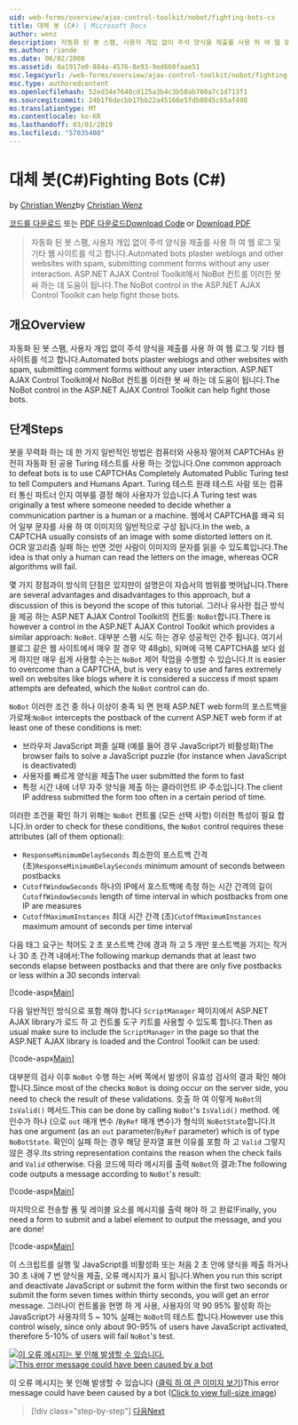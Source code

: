 ```yaml
---
uid: web-forms/overview/ajax-control-toolkit/nobot/fighting-bots-cs
title: 대체 봇 (C#) | Microsoft Docs
author: wenz
description: 자동화 된 봇 스팸, 사용자 개입 없이 주석 양식을 제출를 사용 하 여 웹 로그 및 기타 웹 사이트를 석고 합니다. ASP.NET AJAX Con NoBot 컨트롤 하는 중...
ms.author: riande
ms.date: 06/02/2008
ms.assetid: 0a1917e0-884a-4576-8e93-9ed660faae51
msc.legacyurl: /web-forms/overview/ajax-control-toolkit/nobot/fighting-bots-cs
msc.type: authoredcontent
ms.openlocfilehash: 52ed34e7640cd125a3b4c3b50ab760a7c1d713f1
ms.sourcegitcommit: 24b1f6decbb17bb22a45166e5fdb0845c65af498
ms.translationtype: MT
ms.contentlocale: ko-KR
ms.lasthandoff: 03/01/2019
ms.locfileid: "57035400"
---
```

<a name="fighting-bots-c"></a><span data-ttu-id="8033d-104">대체 봇(C#)</span><span class="sxs-lookup"><span data-stu-id="8033d-104">Fighting Bots (C#)</span></span>
====================
<span data-ttu-id="8033d-105">by [Christian Wenz](https://github.com/wenz)</span><span class="sxs-lookup"><span data-stu-id="8033d-105">by [Christian Wenz](https://github.com/wenz)</span></span>

<span data-ttu-id="8033d-106">[코드를 다운로드](http://download.microsoft.com/download/9/3/f/93f8daea-bebd-4821-833b-95205389c7d0/NoBot0.cs.zip) 또는 [PDF 다운로드](http://download.microsoft.com/download/b/6/a/b6ae89ee-df69-4c87-9bfb-ad1eb2b23373/nobot0CS.pdf)</span><span class="sxs-lookup"><span data-stu-id="8033d-106">[Download Code](http://download.microsoft.com/download/9/3/f/93f8daea-bebd-4821-833b-95205389c7d0/NoBot0.cs.zip) or [Download PDF](http://download.microsoft.com/download/b/6/a/b6ae89ee-df69-4c87-9bfb-ad1eb2b23373/nobot0CS.pdf)</span></span>

> <span data-ttu-id="8033d-107">자동화 된 봇 스팸, 사용자 개입 없이 주석 양식을 제출를 사용 하 여 웹 로그 및 기타 웹 사이트를 석고 합니다.</span><span class="sxs-lookup"><span data-stu-id="8033d-107">Automated bots plaster weblogs and other websites with spam, submitting comment forms without any user interaction.</span></span> <span data-ttu-id="8033d-108">ASP.NET AJAX Control Toolkit에서 NoBot 컨트롤 이러한 봇 싸 하는 데 도움이 됩니다.</span><span class="sxs-lookup"><span data-stu-id="8033d-108">The NoBot control in the ASP.NET AJAX Control Toolkit can help fight those bots.</span></span>


## <a name="overview"></a><span data-ttu-id="8033d-109">개요</span><span class="sxs-lookup"><span data-stu-id="8033d-109">Overview</span></span>

<span data-ttu-id="8033d-110">자동화 된 봇 스팸, 사용자 개입 없이 주석 양식을 제출를 사용 하 여 웹 로그 및 기타 웹 사이트를 석고 합니다.</span><span class="sxs-lookup"><span data-stu-id="8033d-110">Automated bots plaster weblogs and other websites with spam, submitting comment forms without any user interaction.</span></span> <span data-ttu-id="8033d-111">ASP.NET AJAX Control Toolkit에서 NoBot 컨트롤 이러한 봇 싸 하는 데 도움이 됩니다.</span><span class="sxs-lookup"><span data-stu-id="8033d-111">The NoBot control in the ASP.NET AJAX Control Toolkit can help fight those bots.</span></span>

## <a name="steps"></a><span data-ttu-id="8033d-112">단계</span><span class="sxs-lookup"><span data-stu-id="8033d-112">Steps</span></span>

<span data-ttu-id="8033d-113">봇을 무력화 하는 데 한 가지 일반적인 방법은 컴퓨터와 사용자 떨어져 CAPTCHAs 완전히 자동화 된 공용 Turing 테스트를 사용 하는 것입니다.</span><span class="sxs-lookup"><span data-stu-id="8033d-113">One common approach to defeat bots is to use CAPTCHAs Completely Automated Public Turing test to tell Computers and Humans Apart.</span></span> <span data-ttu-id="8033d-114">Turing 테스트 원래 테스트 사람 또는 컴퓨터 통신 파트너 인지 여부를 결정 해야 사용자가 있습니다.</span><span class="sxs-lookup"><span data-stu-id="8033d-114">A Turing test was originally a test where someone needed to decide whether a communication partner is a human or a machine.</span></span> <span data-ttu-id="8033d-115">웹에서 CAPTCHA를 왜곡 되어 일부 문자를 사용 하 여 이미지의 일반적으로 구성 됩니다.</span><span class="sxs-lookup"><span data-stu-id="8033d-115">In the web, a CAPTCHA usually consists of an image with some distorted letters on it.</span></span> <span data-ttu-id="8033d-116">OCR 알고리즘 실패 하는 반면 것만 사람이 이미지의 문자를 읽을 수 있도록입니다.</span><span class="sxs-lookup"><span data-stu-id="8033d-116">The idea is that only a human can read the letters on the image, whereas OCR algorithms will fail.</span></span>

<span data-ttu-id="8033d-117">몇 가지 장점과이 방식의 단점은 있지만이 설명은이 자습서의 범위를 벗어납니다.</span><span class="sxs-lookup"><span data-stu-id="8033d-117">There are several advantages and disadvantages to this approach, but a discussion of this is beyond the scope of this tutorial.</span></span> <span data-ttu-id="8033d-118">그러나 유사한 접근 방식을 제공 하는 ASP.NET AJAX Control Toolkit의 컨트롤: `NoBot`합니다.</span><span class="sxs-lookup"><span data-stu-id="8033d-118">There is however a control in the ASP.NET AJAX Control Toolkit which provides a similar approach: `NoBot`.</span></span> <span data-ttu-id="8033d-119">대부분 스팸 시도 하는 경우 성공적인 간주 됩니다. 여기서 블로그 같은 웹 사이트에서 매우 잘 경우 약 48gb), 되며에 극복 CAPTCHA를 보다 쉽게 하지만 매우 쉽게 사용할 수는는 `NoBot` 제어 작업을 수행할 수 있습니다.</span><span class="sxs-lookup"><span data-stu-id="8033d-119">It is easier to overcome than a CAPTCHA, but is very easy to use and fares extremely well on websites like blogs where it is considered a success if most spam attempts are defeated, which the `NoBot` control can do.</span></span>

<span data-ttu-id="8033d-120">`NoBot` 이러한 조건 중 하나 이상이 충족 되 면 현재 ASP.NET web form의 포스트백을 가로채:</span><span class="sxs-lookup"><span data-stu-id="8033d-120">`NoBot` intercepts the postback of the current ASP.NET web form if at least one of these conditions is met:</span></span>

- <span data-ttu-id="8033d-121">브라우저 JavaScript 퍼즐 실패 (예를 들어 경우 JavaScript가 비활성화)</span><span class="sxs-lookup"><span data-stu-id="8033d-121">The browser fails to solve a JavaScript puzzle (for instance when JavaScript is deactivated)</span></span>
- <span data-ttu-id="8033d-122">사용자를 빠르게 양식을 제출</span><span class="sxs-lookup"><span data-stu-id="8033d-122">The user submitted the form to fast</span></span>
- <span data-ttu-id="8033d-123">특정 시간 내에 너무 자주 양식을 제출 하는 클라이언트 IP 주소입니다.</span><span class="sxs-lookup"><span data-stu-id="8033d-123">The client IP address submitted the form too often in a certain period of time.</span></span>

<span data-ttu-id="8033d-124">이러한 조건을 확인 하기 위해는 `NoBot` 컨트롤 (모든 선택 사항) 이러한 특성이 필요 합니다.</span><span class="sxs-lookup"><span data-stu-id="8033d-124">In order to check for these conditions, the `NoBot` control requires these attributes (all of them optional):</span></span>

- <span data-ttu-id="8033d-125">`ResponseMinimumDelaySeconds` 최소한의 포스트백 간격 (초)</span><span class="sxs-lookup"><span data-stu-id="8033d-125">`ResponseMinimumDelaySeconds` minimum amount of seconds between postbacks</span></span>
- <span data-ttu-id="8033d-126">`CutoffWindowSeconds` 하나의 IP에서 포스트백에 측정 하는 시간 간격의 길이</span><span class="sxs-lookup"><span data-stu-id="8033d-126">`CutoffWindowSeconds` length of time interval in which postbacks from one IP are measures</span></span>
- <span data-ttu-id="8033d-127">`CutoffMaximumInstances` 최대 시간 간격 (초)</span><span class="sxs-lookup"><span data-stu-id="8033d-127">`CutoffMaximumInstances` maximum amount of seconds per time interval</span></span>

<span data-ttu-id="8033d-128">다음 태그 요구는 적어도 2 초 포스트백 간에 경과 하 고 5 개만 포스트백을 가지는 작거나 30 초 간격 내에서:</span><span class="sxs-lookup"><span data-stu-id="8033d-128">The following markup demands that at least two seconds elapse between postbacks and that there are only five postbacks or less within a 30 seconds interval:</span></span>

[!code-aspx[Main](fighting-bots-cs/samples/sample1.aspx)]

<span data-ttu-id="8033d-129">다음 일반적인 방식으로 포함 해야 합니다 `ScriptManager` 페이지에서 ASP.NET AJAX library가 로드 하 고 컨트롤 도구 키트를 사용할 수 있도록 합니다.</span><span class="sxs-lookup"><span data-stu-id="8033d-129">Then as usual make sure to include the `ScriptManager` in the page so that the ASP.NET AJAX library is loaded and the Control Toolkit can be used:</span></span>

[!code-aspx[Main](fighting-bots-cs/samples/sample2.aspx)]

<span data-ttu-id="8033d-130">대부분의 검사 이후 `NoBot` 수행 하는 서버 쪽에서 발생이 유효성 검사의 결과 확인 해야 합니다.</span><span class="sxs-lookup"><span data-stu-id="8033d-130">Since most of the checks `NoBot` is doing occur on the server side, you need to check the result of these validations.</span></span> <span data-ttu-id="8033d-131">호출 하 여 이렇게 `NoBot`의 `IsValid()` 메서드.</span><span class="sxs-lookup"><span data-stu-id="8033d-131">This can be done by calling `NoBot`'s `IsValid()` method.</span></span> <span data-ttu-id="8033d-132">에 인수가 하나 (으로 `out` 매개 변수 /`ByRef` 매개 변수)가 형식의 `NoBotState`합니다.</span><span class="sxs-lookup"><span data-stu-id="8033d-132">It has one argument (as an `out` parameter/`ByRef` parameter) which is of type `NoBotState`.</span></span> <span data-ttu-id="8033d-133">확인이 실패 하는 경우 해당 문자열 표현 이유를 포함 하 고 `Valid` 그렇지 않은 경우.</span><span class="sxs-lookup"><span data-stu-id="8033d-133">Its string representation contains the reason when the check fails and `Valid` otherwise.</span></span> <span data-ttu-id="8033d-134">다음 코드에 따라 메시지를 출력 `NoBot`의 결과:</span><span class="sxs-lookup"><span data-stu-id="8033d-134">The following code outputs a message according to `NoBot`'s result:</span></span>

[!code-aspx[Main](fighting-bots-cs/samples/sample3.aspx)]

<span data-ttu-id="8033d-135">마지막으로 전송할 폼 및 레이블 요소를 메시지를 출력 해야 하 고 완료!</span><span class="sxs-lookup"><span data-stu-id="8033d-135">Finally, you need a form to submit and a label element to output the message, and you are done!</span></span>

[!code-aspx[Main](fighting-bots-cs/samples/sample4.aspx)]

<span data-ttu-id="8033d-136">이 스크립트를 실행 및 JavaScript를 비활성화 또는 처음 2 초 안에 양식을 제출 하거나 30 초 내에 7 번 양식을 제출, 오류 메시지가 표시 됩니다.</span><span class="sxs-lookup"><span data-stu-id="8033d-136">When you run this script and deactivate JavaScript or submit the form within the first two seconds or submit the form seven times within thirty seconds, you will get an error message.</span></span> <span data-ttu-id="8033d-137">그러나이 컨트롤을 현명 하 게 사용, 사용자의 약 90 95% 활성화 하는 JavaScript가 사용자의 5 ~ 10% 실패는 `NoBot`의 테스트 합니다.</span><span class="sxs-lookup"><span data-stu-id="8033d-137">However use this control wisely, since only about 90-95% of users have JavaScript activated, therefore 5-10% of users will fail `NoBot`'s test.</span></span>


<span data-ttu-id="8033d-138">[![이 오류 메시지는 봇 인해 발생할 수 있습니다.](fighting-bots-cs/_static/image2.png)](fighting-bots-cs/_static/image1.png)</span><span class="sxs-lookup"><span data-stu-id="8033d-138">[![This error message could have been caused by a bot](fighting-bots-cs/_static/image2.png)](fighting-bots-cs/_static/image1.png)</span></span>

<span data-ttu-id="8033d-139">이 오류 메시지는 봇 인해 발생할 수 있습니다 ([클릭 하 여 큰 이미지 보기](fighting-bots-cs/_static/image3.png))</span><span class="sxs-lookup"><span data-stu-id="8033d-139">This error message could have been caused by a bot ([Click to view full-size image](fighting-bots-cs/_static/image3.png))</span></span>

> [!div class="step-by-step"]
> [<span data-ttu-id="8033d-140">다음</span><span class="sxs-lookup"><span data-stu-id="8033d-140">Next</span></span>](fighting-bots-vb.md)
